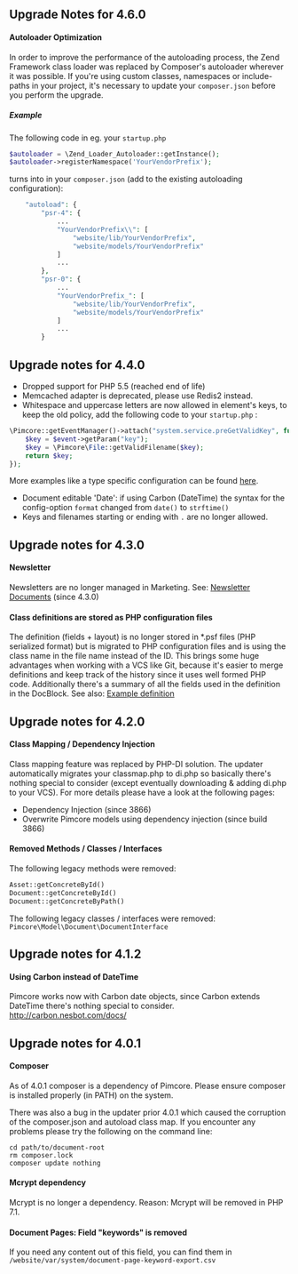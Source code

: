 ##  Upgrade Notes for 4.6.0

#### Autoloader Optimization
In order to improve the performance of the autoloading process, 
the Zend Framework class loader was replaced by Composer's autoloader wherever it was possible. 
If you're using custom classes, namespaces or include-paths in your project, it's necessary to update your
`composer.json` before you perform the upgrade. 

##### Example
The following code in eg. your `startup.php` 
```php
$autoloader = \Zend_Loader_Autoloader::getInstance();
$autoloader->registerNamespace('YourVendorPrefix');
```
turns into in your `composer.json` (add to the existing autoloading configuration): 

```php
    "autoload": {
        "psr-4": {
            ...
            "YourVendorPrefix\\": [
                "website/lib/YourVendorPrefix",
                "website/models/YourVendorPrefix"
            ]
            ...
        },
        "psr-0": {
            ...
            "YourVendorPrefix_": [
                "website/lib/YourVendorPrefix",
                "website/models/YourVendorPrefix"
            ]
            ...
        }
```


##  Upgrade notes for 4.4.0
- Dropped support for PHP 5.5 (reached end of life)
- Memcached adapter is deprecated, please use Redis2 instead. 
- Whitespace and uppercase letters are now allowed in element's keys, to keep the old policy, add the following code to your `startup.php` : 
```php 
\Pimcore::getEventManager()->attach("system.service.preGetValidKey", function (\Zend_EventManager_Event $event) {
    $key = $event->getParam("key");
    $key = \Pimcore\File::getValidFilename($key);
    return $key;
});
```

More examples like a type specific configuration can be found [here](https://github.com/pimcore/pimcore/issues/898#issuecomment-251909498). 

- Document editable 'Date': if using Carbon (DateTime) the syntax for the config-option `format` changed from `date()` to `strftime()`
- Keys and filenames starting or ending with `.` are no longer allowed. 

## Upgrade notes for 4.3.0
#### Newsletter
Newsletters are no longer managed in Marketing. 
See: [Newsletter Documents](../../08_Tools_and_Features/19_Newsletter.md) (since 4.3.0) 

#### Class definitions are stored as PHP configuration files
The definition (fields + layout) is no longer stored in *.psf files (PHP serialized format) but is migrated to PHP configuration files and is using the class name in the file name instead of the ID. 
This brings some huge advantages when working with a VCS like Git, because it's easier to merge definitions and keep track of the history since it uses well formed PHP code. Additionally there's a summary of all the fields used in the definition in the DocBlock. 
See also: [Example definition](https://github.com/pimcore/pimcore/blob/master/website_demo/var/classes/definition_blogArticle.php)

## Upgrade notes for 4.2.0
#### Class Mapping / Dependency Injection
Class mapping feature was replaced by PHP-DI solution. The updater automatically migrates your classmap.php to di.php so basically there's nothing special to consider (except eventually downloading & adding di.php to your VCS). 
For more details please have a look at the following pages: 
- Dependency Injection (since 3866)
- Overwrite Pimcore models using dependency injection (since build 3866)

#### Removed Methods / Classes / Interfaces
The following legacy methods were removed: 
```php
Asset::getConcreteById()
Document::getConcreteById()
Document::getConcreteByPath()
```

The following legacy classes / interfaces were removed: 
`Pimcore\Model\Document\DocumentInterface`

## Upgrade notes for 4.1.2
#### Using Carbon instead of DateTime
Pimcore works now with Carbon date objects, since Carbon extends DateTime there's nothing special to consider.
http://carbon.nesbot.com/docs/ 

## Upgrade notes for 4.0.1
#### Composer
As of 4.0.1 composer is a dependency of Pimcore. Please ensure composer is installed properly (in PATH) on the system.  

There was also a bug in the updater prior 4.0.1 which caused the corruption of the composer.json and autoload class map.
If you encounter any problems please try the following on the command line:  
```
cd path/to/document-root
rm composer.lock
composer update nothing
``` 

#### Mcrypt  dependency
Mcrypt is no longer a dependency. Reason: Mcrypt will be removed in PHP 7.1.

#### Document Pages: Field "keywords" is removed
If you need any content out of this field, you can find them in `/website/var/system/document-page-keyword-export.csv`

